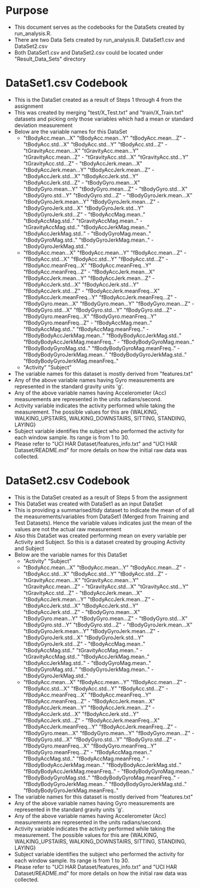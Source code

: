 # Purpose
 - This document serves as the codebooks for the DataSets created by run_analysis.R. 
 - There are two Data Sets created by run_analysis.R. DataSet1.csv and DataSet2.csv
 - Both DataSet1.csv and DataSet2.csv could be located under "Result_Data_Sets" directory

# DataSet1.csv Codebook
 - This is the DataSet created as a result of Steps 1 through 4 from the assignment
 - This was created by merging "test/X_Test.txt" and "train/X_Train.txt" datasets and picking only those variables which had a mean or standard deviation measurement
 - Below are the variable names for this DataSet
    - "tBodyAcc.mean...X"               "tBodyAcc.mean...Y"               "tBodyAcc.mean...Z"                      - "tBodyAcc.std...X"                "tBodyAcc.std...Y"                "tBodyAcc.std...Z"                       - "tGravityAcc.mean...X"            "tGravityAcc.mean...Y"            "tGravityAcc.mean...Z"                   - "tGravityAcc.std...X"             "tGravityAcc.std...Y"             "tGravityAcc.std...Z"                    - "tBodyAccJerk.mean...X"           "tBodyAccJerk.mean...Y"           "tBodyAccJerk.mean...Z"                  - "tBodyAccJerk.std...X"            "tBodyAccJerk.std...Y"            "tBodyAccJerk.std...Z"                   - "tBodyGyro.mean...X"              "tBodyGyro.mean...Y"              "tBodyGyro.mean...Z"                     - "tBodyGyro.std...X"               "tBodyGyro.std...Y"               "tBodyGyro.std...Z"                      - "tBodyGyroJerk.mean...X"          "tBodyGyroJerk.mean...Y"          "tBodyGyroJerk.mean...Z"                 - "tBodyGyroJerk.std...X"           "tBodyGyroJerk.std...Y"           "tBodyGyroJerk.std...Z"                  - "tBodyAccMag.mean.."              "tBodyAccMag.std.."               "tGravityAccMag.mean.."                  - "tGravityAccMag.std.."            "tBodyAccJerkMag.mean.."          "tBodyAccJerkMag.std.."                  - "tBodyGyroMag.mean.."             "tBodyGyroMag.std.."              "tBodyGyroJerkMag.mean.."                - "tBodyGyroJerkMag.std.."          
    - "fBodyAcc.mean...X"               "fBodyAcc.mean...Y"               "fBodyAcc.mean...Z"                      - "fBodyAcc.std...X"                "fBodyAcc.std...Y"                "fBodyAcc.std...Z"                       - "fBodyAcc.meanFreq...X"           "fBodyAcc.meanFreq...Y"           "fBodyAcc.meanFreq...Z"                  - "fBodyAccJerk.mean...X"           "fBodyAccJerk.mean...Y"           "fBodyAccJerk.mean...Z"                  - "fBodyAccJerk.std...X"            "fBodyAccJerk.std...Y"            "fBodyAccJerk.std...Z"                   - "fBodyAccJerk.meanFreq...X"       "fBodyAccJerk.meanFreq...Y"       "fBodyAccJerk.meanFreq...Z"              - "fBodyGyro.mean...X"              "fBodyGyro.mean...Y"              "fBodyGyro.mean...Z"                     - "fBodyGyro.std...X"               "fBodyGyro.std...Y"               "fBodyGyro.std...Z"                      - "fBodyGyro.meanFreq...X"          "fBodyGyro.meanFreq...Y"          "fBodyGyro.meanFreq...Z"                 - "fBodyAccMag.mean.."              "fBodyAccMag.std.."               "fBodyAccMag.meanFreq.."                 - "fBodyBodyAccJerkMag.mean.."      "fBodyBodyAccJerkMag.std.."       "fBodyBodyAccJerkMag.meanFreq.."         - "fBodyBodyGyroMag.mean.."         "fBodyBodyGyroMag.std.."          "fBodyBodyGyroMag.meanFreq.."            - "fBodyBodyGyroJerkMag.mean.."     "fBodyBodyGyroJerkMag.std.."      "fBodyBodyGyroJerkMag.meanFreq.."
    - "Activity"                        "Subject" 
 - The variable names for this dataset is mostly derived from "features.txt"
 - Any of the above variable names having Gyro measurements are represented in the standard gravity
units 'g'.
 - Any of the above variable names having Accelerometer (Acc) measurements are represented in the units radians/second.
 - Activity variable indicates the activity performed while taking the measurement. The possible values for this are {WALKING, WALKING_UPSTAIRS, WALKING_DOWNSTAIRS, SITTING, STANDING, LAYING}
 - Subject variable identifies the subject who performed the activity for each window sample. Its range is from 1 to 30.
 - Please refer to "UCI HAR Dataset/features_info.txt" and "UCI HAR Dataset/README.md" for more details on how the initial raw data was collected.

# DataSet2.csv Codebook
 - This is the DataSet created as a result of Steps 5 from the assignment
 - This DataSet was created with DataSet1 as an input DataSet
 - This is providing a summarised/tidy dataset to indicate the mean of of all the measurements/variables from DataSet1 (Merged from Training and Test Datasets). Hence the variable values indicates just the mean of the values are not the actual raw measurement
 - Also this DataSet was created performing mean on every variable per Activity and Subject. So this is a dataset created by grouping Activity and Subject 
 - Below are the variable names for this DataSet
    - "Activity"                        "Subject" 
    - "tBodyAcc.mean...X"               "tBodyAcc.mean...Y"               "tBodyAcc.mean...Z"                      - "tBodyAcc.std...X"                "tBodyAcc.std...Y"                "tBodyAcc.std...Z"                       - "tGravityAcc.mean...X"            "tGravityAcc.mean...Y"            "tGravityAcc.mean...Z"                   - "tGravityAcc.std...X"             "tGravityAcc.std...Y"             "tGravityAcc.std...Z"                    - "tBodyAccJerk.mean...X"           "tBodyAccJerk.mean...Y"           "tBodyAccJerk.mean...Z"                  - "tBodyAccJerk.std...X"            "tBodyAccJerk.std...Y"            "tBodyAccJerk.std...Z"                   - "tBodyGyro.mean...X"              "tBodyGyro.mean...Y"              "tBodyGyro.mean...Z"                     - "tBodyGyro.std...X"               "tBodyGyro.std...Y"               "tBodyGyro.std...Z"                      - "tBodyGyroJerk.mean...X"          "tBodyGyroJerk.mean...Y"          "tBodyGyroJerk.mean...Z"                 - "tBodyGyroJerk.std...X"           "tBodyGyroJerk.std...Y"           "tBodyGyroJerk.std...Z"                  - "tBodyAccMag.mean.."              "tBodyAccMag.std.."               "tGravityAccMag.mean.."                  - "tGravityAccMag.std.."            "tBodyAccJerkMag.mean.."          "tBodyAccJerkMag.std.."                  - "tBodyGyroMag.mean.."             "tBodyGyroMag.std.."              "tBodyGyroJerkMag.mean.."                - "tBodyGyroJerkMag.std.."          
    - "fBodyAcc.mean...X"               "fBodyAcc.mean...Y"               "fBodyAcc.mean...Z"                      - "fBodyAcc.std...X"                "fBodyAcc.std...Y"                "fBodyAcc.std...Z"                       - "fBodyAcc.meanFreq...X"           "fBodyAcc.meanFreq...Y"           "fBodyAcc.meanFreq...Z"                  - "fBodyAccJerk.mean...X"           "fBodyAccJerk.mean...Y"           "fBodyAccJerk.mean...Z"                  - "fBodyAccJerk.std...X"            "fBodyAccJerk.std...Y"            "fBodyAccJerk.std...Z"                   - "fBodyAccJerk.meanFreq...X"       "fBodyAccJerk.meanFreq...Y"       "fBodyAccJerk.meanFreq...Z"              - "fBodyGyro.mean...X"              "fBodyGyro.mean...Y"              "fBodyGyro.mean...Z"                     - "fBodyGyro.std...X"               "fBodyGyro.std...Y"               "fBodyGyro.std...Z"                      - "fBodyGyro.meanFreq...X"          "fBodyGyro.meanFreq...Y"          "fBodyGyro.meanFreq...Z"                 - "fBodyAccMag.mean.."              "fBodyAccMag.std.."               "fBodyAccMag.meanFreq.."                 - "fBodyBodyAccJerkMag.mean.."      "fBodyBodyAccJerkMag.std.."       "fBodyBodyAccJerkMag.meanFreq.."         - "fBodyBodyGyroMag.mean.."         "fBodyBodyGyroMag.std.."          "fBodyBodyGyroMag.meanFreq.."            - "fBodyBodyGyroJerkMag.mean.."     "fBodyBodyGyroJerkMag.std.."      "fBodyBodyGyroJerkMag.meanFreq.."
 - The variable names for this dataset is mostly derived from "features.txt"
 - Any of the above variable names having Gyro measurements are represented in the standard gravity
units 'g'.
 - Any of the above variable names having Accelerometer (Acc) measurements are represented in the units radians/second.
 - Activity variable indicates the activity performed while taking the measurement. The possible values for this are {WALKING, WALKING_UPSTAIRS, WALKING_DOWNSTAIRS, SITTING, STANDING, LAYING}
 - Subject variable identifies the subject who performed the activity for each window sample. Its range is from 1 to 30.
 - Please refer to "UCI HAR Dataset/features_info.txt" and "UCI HAR Dataset/README.md" for more details on how the initial raw data was collected.